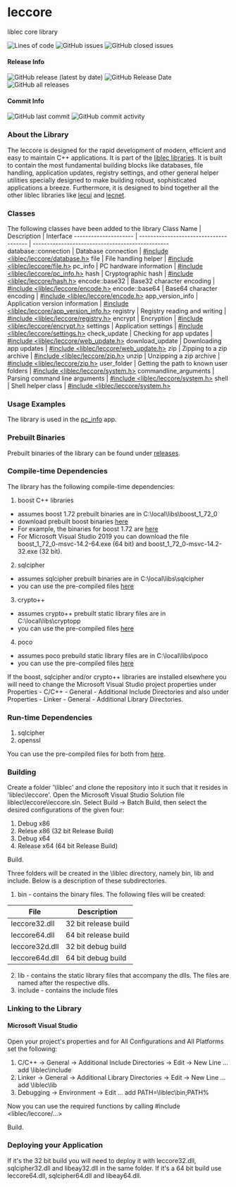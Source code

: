 # leccore
liblec core library

<p>
  <img alt="Lines of code" src="https://img.shields.io/tokei/lines/github/alecmus/leccore">
  <img alt="GitHub issues" src="https://img.shields.io/github/issues-raw/alecmus/leccore">
  <img alt="GitHub closed issues" src="https://img.shields.io/github/issues-closed-raw/alecmus/leccore">
</p>

#### Release Info
<p>
  <img alt="GitHub release (latest by date)" src="https://img.shields.io/github/v/release/alecmus/leccore">
  <img alt="GitHub Release Date" src="https://img.shields.io/github/release-date/alecmus/leccore">
  <img alt="GitHub all releases" src="https://img.shields.io/github/downloads/alecmus/leccore/total">
</p>

#### Commit Info
<p>
  <img alt="GitHub last commit" src="https://img.shields.io/github/last-commit/alecmus/leccore">
  <img alt="GitHub commit activity" src="https://img.shields.io/github/commit-activity/y/alecmus/leccore">
</p>

### About the Library
The leccore is designed for the rapid development of modern, efficient and easy to maintain C++ applications.
It is part of the [liblec libraries](https://github.com/alecmus/liblec). It is built to contain the most
fundamental building blocks like databases, file handling, application updates, registry settings, and other general helper utilities
specially designed to make building robust, sophisticated applications a breeze. Furthermore, it is designed to
bind together all the other liblec libraries like [lecui](https://github.com/alecmus/lecui) and
[lecnet](https://github.com/alecmus/lecnet).

### Classes
The following classes have been added to the library
Class Name            | Description                            | Interface
--------------------- | -------------------------------------- | ------------------------------------------------
database::connection  | Database connection                    | [#include <liblec/leccore/database.h>](https://github.com/alecmus/leccore/blob/master/database.h)
file                  | File handling helper                   | [#include <liblec/leccore/file.h>](https://github.com/alecmus/leccore/blob/master/file.h)
pc_info               | PC hardware information                | [#include <liblec/leccore/pc_info.h>](https://github.com/alecmus/leccore/blob/master/pc_info.h)
hash                  | Cryptographic hash                     | [#include <liblec/leccore/hash.h>](https://github.com/alecmus/leccore/blob/master/hash.h)
encode::base32        | Base32 character encoding              | [#include <liblec/leccore/encode.h>](https://github.com/alecmus/leccore/blob/master/encode.h)
encode::base64        | Base64 character encoding              | [#include <liblec/leccore/encode.h>](https://github.com/alecmus/leccore/blob/master/encode.h)
app_version_info      | Application version information        | [#include <liblec/leccore/app_version_info.h>](https://github.com/alecmus/leccore/blob/master/app_version_info.h)
registry              | Registry reading and writing           | [#include <liblec/leccore/registry.h>](https://github.com/alecmus/leccore/blob/master/registry.h)
encrypt               | Encryption                             | [#include <liblec/leccore/encrypt.h>](https://github.com/alecmus/leccore/blob/master/encrypt.h)
settings              | Application settings                   | [#include <liblec/leccore/settings.h>](https://github.com/alecmus/leccore/blob/master/settings.h)
check_update          | Checking for app updates               | [#include <liblec/leccore/web_update.h>](https://github.com/alecmus/leccore/blob/master/web_update.h)
download_update       | Downloading app updates                | [#include <liblec/leccore/web_update.h>](https://github.com/alecmus/leccore/blob/master/web_update.h)
zip                   | Zipping to a zip archive               | [#include <liblec/leccore/zip.h>](https://github.com/alecmus/leccore/blob/master/zip.h)
unzip                 | Unzipping a zip archive                | [#include <liblec/leccore/zip.h>](https://github.com/alecmus/leccore/blob/master/zip.h)
user_folder           | Getting the path to known user folders | [#include <liblec/leccore/system.h>](https://github.com/alecmus/leccore/blob/master/system.h)
commandline_arguments | Parsing command line arguments         | [#include <liblec/leccore/system.h>](https://github.com/alecmus/leccore/blob/master/system.h)
shell                 | Shell helper class                     | [#include <liblec/leccore/system.h>](https://github.com/alecmus/leccore/blob/master/system.h)

### Usage Examples
The library is used in the [pc_info](https://github.com/alecmus/pc_info) app.

### Prebuilt Binaries
Prebuilt binaries of the library can be found under
[releases](https://github.com/alecmus/leccore/releases).

### Compile-time Dependencies
The library has the following compile-time dependencies:
1. boost C++ libraries
* assumes boost 1.72 prebuilt binaries are in C:\local\libs\boost_1_72_0
* download prebuilt boost binaries [here](https://sourceforge.net/projects/boost/files/boost-binaries/)
* For example, the binaries for boost 1.72 are [here](https://sourceforge.net/projects/boost/files/boost-binaries/1.72.0/)
* For Microsoft Visual Studio 2019 you can download the file boost_1_72_0-msvc-14.2-64.exe (64 bit)
and boost_1_72_0-msvc-14.2-32.exe (32 bit).
2. sqlcipher
* assumes sqlcipher prebuilt binaries are in C:\local\libs\sqlcipher
* you can use the pre-compiled files [here](https://github.com/alecmus/files/tree/master/sqlcipher)
3. crypto++
* assumes crypto++ prebuilt static library files are in C:\local\libs\cryptopp
* you can use the pre-compiled files [here](https://github.com/alecmus/files/tree/master/cryptopp)
4. poco
* assumes poco prebuild static library files are in C:\local\libs\poco
* you can use the pre-compiled files [here](https://github.com/alecmus/files/tree/master/poco)

If the boost, sqlcipher and/or crypto++ libraries are installed elsewhere you will need to change the Microsoft Visual Studio project
properties under Properties - C/C++ - General - Additional Include Directories and also under
Properties - Linker - General - Additional Library Directories.

### Run-time Dependencies
1. sqlcipher
2. openssl

You can use the pre-compiled files for both from [here](https://github.com/alecmus/files).

### Building
Create a folder '\liblec' and clone the repository into it such that it resides in 'liblec\leccore'. Open the Microsoft Visual Studio Solution file liblec\leccore\leccore.sln. Select Build -> Batch Build, then select the desired configurations of the given four:
1. Debug x86
2. Relese x86 (32 bit Release Build)
3. Debug x64
4. Release x64 (64 bit Release Build)

Build.

Three folders will be created in the \liblec directory, namely bin, lib and include. Below is a description of these subdirectories.

1. bin - contains the binary files. The following files will be created:

File             | Description
---------------- | ------------------------------------
leccore32.dll    | 32 bit release build
leccore64.dll    | 64 bit release build
leccore32d.dll   | 32 bit debug build
leccore64d.dll   | 64 bit debug build

2. lib - contains the static library files that accompany the dlls. The files are named after the respective dlls.
3. include - contains the include files

### Linking to the Library

#### Microsoft Visual Studio
Open your project's properties and for All Configurations and All Platforms set the following:
1. C/C++ -> General -> Additional Include Directories -> Edit -> New Line ... add \liblec\include
2. Linker -> General -> Additional Library Directories -> Edit -> New Line ... add \liblec\lib
3. Debugging -> Environment -> Edit ... add PATH=\liblec\bin;PATH%

Now you can use the required functions by calling #include <liblec/leccore/...>

Build.

### Deploying your Application
If it's the 32 bit build you will need to deploy it with leccore32.dll, sqlcipher32.dll and libeay32.dll in the same folder. If it's a
64 bit build use leccore64.dll, sqlcipher64.dll and libeay64.dll.
